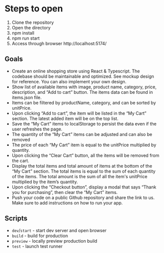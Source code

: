# Steps to open
1. Clone the repository
2. Open the directory
3. npm install
4. npm run start
5. Access through browser http://localhost:5174/
   
## Goals

-	Create an online shopping store using React & Typescript. The codebase should be maintainable and optimized. See mockup design for reference. You can also implement your own design.
-	Show list of available items with image, product name, category, price, description, and “Add to cart” button. The items data can be found in items.json file. 
-	Items can be filtered by productName, category, and can be sorted by unitPrice.
-	Upon clicking “Add to cart”, the item will be listed in the “My Cart” section. The latest added item will be on the top list.
-	Save the “My Cart” items to localStorage to persist the data even if the user refreshes the page.
-	The quantity of the “My Cart” items can be adjusted and can also be removed
-  The price of each “My Cart” item is equal to the unitPrice multiplied by quantity.
-	Upon clicking the “Clear Cart” button, all the items will be removed from the cart.
-	Display the total items and total amount of items at the bottom of the “My Cart” section. The total items is equal to the sum of each quantity of the items. The total amount is the sum of all the item's unitPrice multiplied by the item’s quantity.
-	Upon clicking the “Checkout button”, display a modal that says “Thank you for purchasing”, then clear the “My Cart” items.
-	Push your code on a public Github repository and share the link to us. Make sure to add instructions on how to run your app.

## Scripts

- `dev`/`start` - start dev server and open browser
- `build` - build for production
- `preview` - locally preview production build
- `test` - launch test runner



